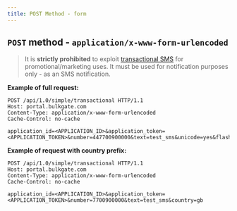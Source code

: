 ```yaml
---
title: POST Method - form
---
```


## `POST` method - `application/x-www-form-urlencoded`

> It is **strictly prohibited** to exploit [transactional SMS](difference-promotional-transactional-sms.md#transactional-sms) for promotional/marketing uses. It must be used for notification purposes only - as an SMS notification.

**Example of full request:**
``` http
POST /api/1.0/simple/transactional HTTP/1.1
Host: portal.bulkgate.com
Content-Type: application/x-www-form-urlencoded
Cache-Control: no-cache

application_id=<APPLICATION_ID>&application_token=<APPLICATION_TOKEN>&number=447700900000&text=test_sms&unicode=yes&flash=no&sender_id=gText&sender_id_value=BulkGate&country=gb
```

**Example of request with country prefix:**
``` http
POST /api/1.0/simple/transactional HTTP/1.1
Host: portal.bulkgate.com
Content-Type: application/x-www-form-urlencoded
Cache-Control: no-cache

application_id=<APPLICATION_ID>&application_token=<APPLICATION_TOKEN>&number=7700900000&text=test_sms&country=gb
```
